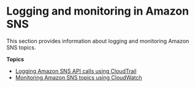 # Logging and monitoring in Amazon SNS<a name="sns-logging-monitoring"></a>

This section provides information about logging and monitoring Amazon SNS topics\.

**Topics**
+ [Logging Amazon SNS API calls using CloudTrail](sns-logging-using-cloudtrail.md)
+ [Monitoring Amazon SNS topics using CloudWatch](sns-monitoring-using-cloudwatch.md)